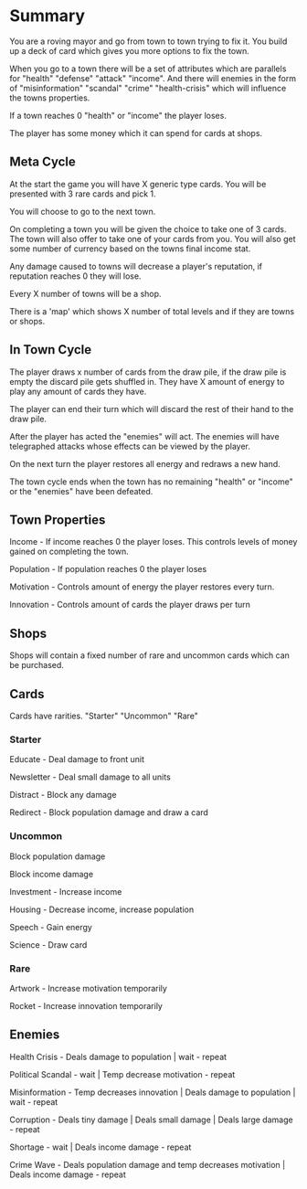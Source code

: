 # Summary

You are a roving mayor and go from town to town trying to fix it. You build up a deck of card which gives you more options to fix the town.

When you go to a town there will be a set of attributes which are parallels for "health" "defense" "attack" "income". And there will enemies in the form of "misinformation" "scandal" "crime" "health-crisis" which will influence the towns properties.

If a town reaches 0 "health" or "income" the player loses.

The player has some money which it can spend for cards at shops.

## Meta Cycle

At the start the game you will have X generic type cards. You will be presented with 3 rare cards and pick 1.

You will choose to go to the next town.

On completing a town you will be given the choice to take one of 3 cards. The town will also offer to take one of your cards from you. You will also get some number of currency based on the towns final income stat.

Any damage caused to towns will decrease a player's reputation, if reputation reaches 0 they will lose.

Every X number of towns will be a shop.

There is a 'map' which shows X number of total levels and if they are towns or shops.

## In Town Cycle

The player draws x number of cards from the draw pile, if the draw pile is empty the discard pile gets shuffled in. They have X amount of energy to play any amount of cards they have.

The player can end their turn which will discard the rest of their hand to the draw pile.

After the player has acted the "enemies" will act. The enemies will have telegraphed attacks whose effects can be viewed by the player.

On the next turn the player restores all energy and redraws a new hand.

The town cycle ends when the town has no remaining "health" or "income" or the "enemies" have been defeated.

## Town Properties

Income - If income reaches 0 the player loses. This controls levels of money gained on completing the town.

Population - If population reaches 0 the player loses

Motivation - Controls amount of energy the player restores every turn.

Innovation - Controls amount of cards the player draws per turn

## Shops

Shops will contain a fixed number of rare and uncommon cards which can be purchased.

## Cards

Cards have rarities. "Starter" "Uncommon" "Rare"

### Starter

Educate - Deal damage to front unit

Newsletter - Deal small damage to all units

Distract - Block any damage

Redirect - Block population damage and draw a card

### Uncommon

Block population damage

Block income damage

Investment - Increase income

Housing - Decrease income, increase population

Speech - Gain energy

Science - Draw card

### Rare

Artwork - Increase motivation temporarily

Rocket - Increase innovation temporarily

## Enemies

Health Crisis - Deals damage to population | wait - repeat

Political Scandal - wait | Temp decrease motivation - repeat

Misinformation - Temp decreases innovation | Deals damage to population | wait - repeat

Corruption - Deals tiny damage | Deals small damage | Deals large damage - repeat

Shortage - wait | Deals income damage - repeat

Crime Wave - Deals population damage and temp decreases motivation | Deals income damage - repeat

